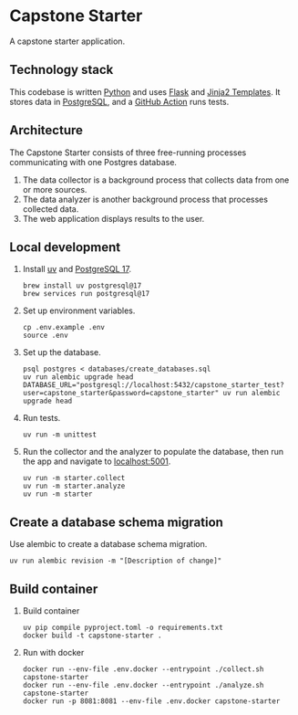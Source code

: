 # Capstone Starter

A capstone starter application.

## Technology stack

This codebase is written [Python](https://www.python.org/) and uses [Flask](https://flask.palletsprojects.com/) and
[Jinja2 Templates](https://jinja.palletsprojects.com/templates/).
It stores data in [PostgreSQL](https://www.postgresql.org/), and a [GitHub Action](https://github.com/features/actions)
runs tests.

## Architecture

The Capstone Starter consists of three free-running processes communicating with one Postgres database.

1. The data collector is a background process that collects data from one or more sources.
1. The data analyzer is another background process that processes collected data.
1. The web application displays results to the user.

## Local development

1. Install [uv](https://formulae.brew.sh/formula/uv) and [PostgreSQL 17](https://formulae.brew.sh/formula/postgresql@17).
   ```shell
   brew install uv postgresql@17
   brew services run postgresql@17
   ```

1. Set up environment variables.
   ```shell
   cp .env.example .env 
   source .env
   ```

1. Set up the database.
   ```shell
   psql postgres < databases/create_databases.sql
   uv run alembic upgrade head
   DATABASE_URL="postgresql://localhost:5432/capstone_starter_test?user=capstone_starter&password=capstone_starter" uv run alembic upgrade head
   ```

1. Run tests.
   ```shell
   uv run -m unittest
   ```

1. Run the collector and the analyzer to populate the database, then run the app and navigate to
   [localhost:5001](http://localhost:5001).
   ```shell
   uv run -m starter.collect
   uv run -m starter.analyze
   uv run -m starter
   ```

## Create a database schema migration

Use alembic to create a database schema migration.

```shell
uv run alembic revision -m "[Description of change]"
```

## Build container

1. Build container
   ```shell
   uv pip compile pyproject.toml -o requirements.txt
   docker build -t capstone-starter .
   ```

1. Run with docker
   ```shell
   docker run --env-file .env.docker --entrypoint ./collect.sh capstone-starter
   docker run --env-file .env.docker --entrypoint ./analyze.sh capstone-starter
   docker run -p 8081:8081 --env-file .env.docker capstone-starter
   ```   
